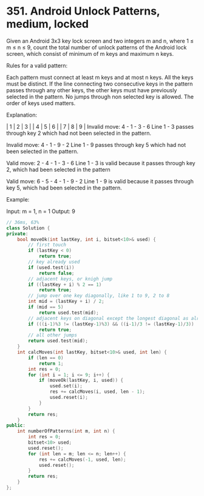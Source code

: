 # 351. Android Unlock Patterns, medium, locked
Given an Android 3x3 key lock screen and two integers m and n, where 1 ≤ m ≤ n ≤ 9, count the total number of unlock patterns of the Android lock screen, which consist of minimum of m keys and maximum n keys.

 

Rules for a valid pattern:

Each pattern must connect at least m keys and at most n keys.
All the keys must be distinct.
If the line connecting two consecutive keys in the pattern passes through any other keys, the other keys must have previously selected in the pattern. No jumps through non selected key is allowed.
The order of keys used matters.
 


 

Explanation:

| 1 | 2 | 3 |
| 4 | 5 | 6 |
| 7 | 8 | 9 |
Invalid move: 4 - 1 - 3 - 6 
Line 1 - 3 passes through key 2 which had not been selected in the pattern.

Invalid move: 4 - 1 - 9 - 2
Line 1 - 9 passes through key 5 which had not been selected in the pattern.

Valid move: 2 - 4 - 1 - 3 - 6
Line 1 - 3 is valid because it passes through key 2, which had been selected in the pattern

Valid move: 6 - 5 - 4 - 1 - 9 - 2
Line 1 - 9 is valid because it passes through key 5, which had been selected in the pattern.

 

Example:

Input: m = 1, n = 1
Output: 9

```c++
// 36ms, 63%
class Solution {
private:
    bool moveOk(int lastKey, int i, bitset<10>& used) {
        // first touch
        if (lastKey < 0)
            return true;
        // key already used
        if (used.test(i))
            return false;
        // adjacent keys, or knigh jump
        if ((lastKey + i) % 2 == 1)
            return true;
        // jump over one key diagonally, like 1 to 9, 2 to 8
        int mid = (lastKey + i) / 2;
        if (mid == 5)
            return used.test(mid);
        // adjacent keys on diagonal except the longest diagonal as already checked the longest one above
        if (((i-1)%3 != (lastKey-1)%3) && ((i-1)/3 != (lastKey-1)/3))
            return true;
        // all other jumps
        return used.test(mid);
    }
    int calcMoves(int lastKey, bitset<10>& used, int len) {
        if (len == 0)
            return 1;
        int res = 0;
        for (int i = 1; i <= 9; i++) {
            if (moveOk(lastKey, i, used)) {
                used.set(i);
                res += calcMoves(i, used, len - 1);
                used.reset(i);
            }
        }
        return res;
    }
public:
    int numberOfPatterns(int m, int n) {
        int res = 0;
        bitset<10> used;
        used.reset();
        for (int len = m; len <= n; len++) {
            res += calcMoves(-1, used, len);
            used.reset();
        }
        return res;
    }
};
```